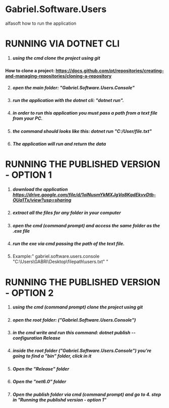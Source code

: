 # Gabriel.Software.Users
alfasoft
how to run the application

# RUNNING VIA DOTNET CLI
1. ##### using the cmd clone the project using git
#### How to clone a project: https://docs.github.com/pt/repositories/creating-and-managing-repositories/cloning-a-repository
2. ##### open the main folder: "Gabriel.Software.Users.Console"
3. ##### run the application with the dotnet cli: "dotnet run".
4. ##### in order to run this application you must pass a path from a text file from your PC.
5. ##### the command should looks like this: dotnet run "C:/User/file.txt" 
6. ##### The application will run and return the data







# RUNNING THE PUBLISHED VERSION - OPTION 1
1. ##### download the application https://drive.google.com/file/d/1olNusmYkMXJgVa8KqdEkvvDtb-OUa1Tx/view?usp=sharing
2. ##### extract all the files for any folder in your computer
3. ##### open the cmd (command prompt) and access the same folder as the .exe file 
4. ##### run the exe via cmd passing the path of the text file.
5. Example:" gabriel.software.users.console "C:\Users\GABRI\Desktop\filepath\users.txt"  "


# RUNNING THE PUBLISHED VERSION - OPTION 2
1. ##### using the cmd (command prompt) clone the project using git
2. ##### open the root folder: ("Gabriel.Software.Users.Console")
3. ##### in the cmd write and run this command: dotnet publish --configuration Release
4. ##### inside the root folder ("Gabriel.Software.Users.Console") you're going to find a "bin" folder, click in it
5. ##### Open the "Release" folder
6. ##### Open the "net6.0" folder
7. ##### Open the publish folder via cmd (command prompt) and go to 4. step in "Running the publishd version - option 1"
